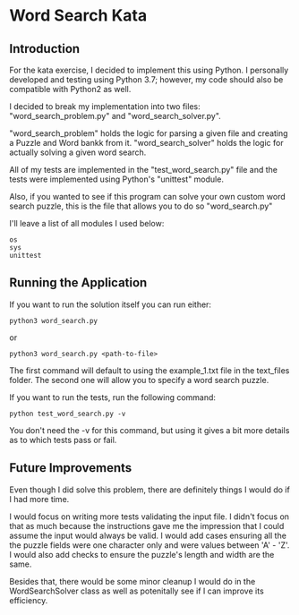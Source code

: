 Word Search Kata
================
## Introduction
For the kata exercise, I decided to implement this using Python. I personally developed and testing using Python 3.7; however, my code should also be compatible with Python2 as well.

I decided to break my implementation into two files: "word_search_problem.py" and "word_search_solver.py".

"word_search_problem" holds the logic for parsing a given file and creating a Puzzle and Word bankk from it.
"word_search_solver" holds the logic for actually solving a given word search.

All of my tests are implemented in the "test_word_search.py" file and the tests were implemented using Python's "unittest" module.

Also, if you wanted to see if this program can solve your own custom word search puzzle, this is the file that allows you to do so "word_search.py"

I'll leave a list of all modules I used below:
```
os
sys
unittest
```

## Running the Application
If you want to run the solution itself you can run either:
```
python3 word_search.py
```
or 
```
python3 word_search.py <path-to-file>
```
The first command will default to using the example_1.txt file in the text_files folder. The second one will allow you to specify a word search puzzle.

If you want to run the tests, run the following command: 
```
python test_word_search.py -v
```
You don't need the -v for this command, but using it gives a bit more details as to which tests pass or fail.

## Future Improvements
Even though I did solve this problem, there are definitely things I would do if I had more time. 

I would focus on writing more tests validating the input file. I didn't focus on that as much because the instructions gave me the impression that I could assume the input would always be valid.
I would add cases ensuring all the the puzzle fields were one character only and were values between 'A' - 'Z'. I would also add checks to ensure the puzzle's length and width are the same.

Besides that, there would be some minor cleanup I would do in the WordSearchSolver class as well as potenitally see if I can improve its efficiency.
